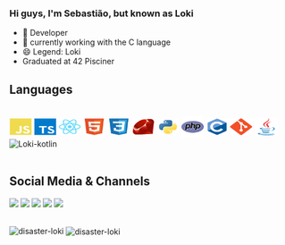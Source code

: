 ### Hi guys, I'm Sebastião, but known as Loki

- 🔭 Developer
- 🌱 currently working with the C language
- 😄 Legend: Loki
-  Graduated at 42 Pisciner

<h2>Languages</h2>
<div style="display: inline_block"><br>
  <img align="center" alt="Loki-Js" height="30" width="40" src="https://raw.githubusercontent.com/devicons/devicon/master/icons/javascript/javascript-plain.svg">
  <img align="center" alt="Loki-Ts" height="30" width="40" src="https://raw.githubusercontent.com/devicons/devicon/master/icons/typescript/typescript-plain.svg">
  <img align="center" alt="Loki-React" height="30" width="40" src="https://raw.githubusercontent.com/devicons/devicon/master/icons/react/react-original.svg">
  <img align="center" alt="Loki-HTML" height="30" width="40" src="https://raw.githubusercontent.com/devicons/devicon/master/icons/html5/html5-original.svg">
  <img align="center" alt="Loki-CSS" height="30" width="40" src="https://raw.githubusercontent.com/devicons/devicon/master/icons/css3/css3-original.svg">
    <img align="center" alt="Loki-CSS" height="30" width="40" src="https://raw.githubusercontent.com/devicons/devicon/master/icons/ruby/ruby-original.svg">
  <img align="center" alt="Loki-Ruby" height="30" width="40" src="https://raw.githubusercontent.com/devicons/devicon/master/icons/python/python-original.svg">
   <img align="center" alt="Loki-php" height="40" width="40" src="https://raw.githubusercontent.com/devicons/devicon/master/icons/php/php-original.svg">
  <img align="center" alt="Loki-C" height="30" width="40" src="https://raw.githubusercontent.com/devicons/devicon/master/icons/c/c-original.svg">
   <img align="center" alt="Loki-Git" height="30" width="40" src="https://raw.githubusercontent.com/devicons/devicon/master/icons/git/git-original.svg">
  <img align="center" alt="Loki-java" height="32" width="42" src="https://raw.githubusercontent.com/devicons/devicon/master/icons/java/java-original.svg" alt="java"/>
  <!--img align="center" alt="Loki-bash" height="30" width="40" src="https://www.vectorlogo.zone/logos/gnu_bash/gnu_bash-icon.svg"/ -->
  <img align="center" alt="Loki-kotlin" height="30" width="40" src="https://www.vectorlogo.zone/logos/kotlinlang/kotlinlang-icon.svg"/>
</div>
<a href="https://github-readme-stats.vercel.app/api?username=anuraghazra&theme=dark&show_icons=true)"></a>
<div>
  <a href="https://github-readme-stats.vercel.app/api?username=anuraghazra&show_icons=true&hide=contribs,prs&cache_seconds=86400&theme=transparent"></a>
</div>  
<br>
 <h2>Social Media & Channels</h2>
<div> 
  <a href="https://www.youtube.com" target="_blank"><img src="https://img.shields.io/badge/YouTube-FF0000?style=for-the-badge&logo=youtube&logoColor=white" target="_blank"></a>
  <a href="https://www.instagram.com/agentehackers/" target="_blank"><img src="https://img.shields.io/badge/-Instagram-%23E4405F?style=for-the-badge&logo=instagram&logoColor=white" target="_blank"></a>
 <a href="discord.com/channels/" target="_blank"><img src="https://img.shields.io/badge/Discord-7289DA?style=for-the-badge&logo=discord&logoColor=white" target="_blank"></a> 
  <a href = ""><img src="https://img.shields.io/badge/-Gmail-%23333?style=for-the-badge&logo=gmail&logoColor=white" target="_blank"></a>
  <a href="https://www.linkedin.com/in/rafaella-ballerini-45875016a" target="_blank"><img src="https://img.shields.io/badge/-LinkedIn-%230077B5?style=for-the-badge&logo=linkedin&logoColor=white" target="_blank"></a>
</div>
<br>
<div>
  <p><img height="180px" align="left" src="https://github-readme-stats.vercel.app/api/top-langs?username=Disaster-Loki&show_icons=true&locale=en&layout=compact&theme=onedark" alt="disaster-loki" /></p>
  <p>&nbsp;<img height="180px"  align="center" src="https://github-readme-stats.vercel.app/api?username=Disaster-Loki&show_icons=true&locale=en&theme=onedark" alt="disaster-loki" /></p>
</div>
